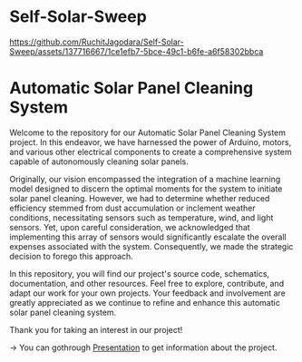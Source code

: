 # Self-Solar-Sweep


https://github.com/RuchitJagodara/Self-Solar-Sweep/assets/137716667/1ce1efb7-5bce-49c1-b6fe-a6f58302bbca



# Automatic Solar Panel Cleaning System
Welcome to the repository for our Automatic Solar Panel Cleaning System project. In this endeavor, we have harnessed the power of Arduino, motors, and various other electrical components to create a comprehensive system capable of autonomously cleaning solar panels.

Originally, our vision encompassed the integration of a machine learning model designed to discern the optimal moments for the system to initiate solar panel cleaning. However, we had to determine whether reduced efficiency stemmed from dust accumulation or inclement weather conditions, necessitating sensors such as temperature, wind, and light sensors. Yet, upon careful consideration, we acknowledged that implementing this array of sensors would significantly escalate the overall expenses associated with the system. Consequently, we made the strategic decision to forego this approach.

In this repository, you will find our project's source code, schematics, documentation, and other resources. Feel free to explore, contribute, and adapt our work for your own projects. Your feedback and involvement are greatly appreciated as we continue to refine and enhance this automatic solar panel cleaning system.

Thank you for taking an interest in our project!


-> You can gothrough [Presentation](https://www.canva.com/design/DAFnGd2fHg8/UhtrEhUYv0IKT7KHTgIssw/view?utm_content=DAFnGd2fHg8&utm_campaign=designshare&utm_medium=link&utm_source=publishsharelink#8) to get information about the project.
